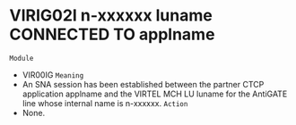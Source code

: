 # VIRIG02I n-xxxxxx luname CONNECTED TO applname
`Module`
- VIR00IG
`Meaning`
- An SNA session has been established between the partner CTCP application applname and the VIRTEL MCH LU luname for the AntiGATE line whose internal name is n-xxxxxx.
`Action`
- None.
